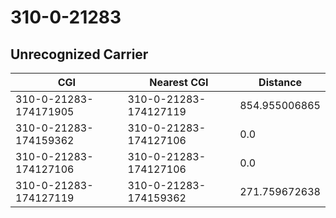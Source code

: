 # 310-0-21283
## Unrecognized Carrier


| CGI | Nearest CGI | Distance |
|-----|-------------|----------|
| 310-0-21283-174171905 | 310-0-21283-174127119 | 854.955006865 |
| 310-0-21283-174159362 | 310-0-21283-174127106 | 0.0 |
| 310-0-21283-174127106 | 310-0-21283-174127106 | 0.0 |
| 310-0-21283-174127119 | 310-0-21283-174159362 | 271.759672638 |
